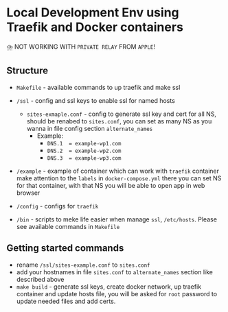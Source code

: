 # Local Development Env using Traefik and Docker containers

⛈️ NOT WORKING WITH `PRIVATE RELAY` FROM `APPLE`!

## Structure

- `Makefile` - available commands to up traefik and make ssl
- `/ssl` - config and ssl keys to enable ssl for named hosts

  - `sites-exmaple.conf` - config to generate ssl key and cert for all NS, should be renabed to `sites.conf`,
    you can set as many NS as you wanna in file config section `alternate_names`
    - Example:
      - `DNS.1  = example-wp1.com`
      - `DNS.2  = example-wp2.com`
      - `DNS.3  = example-wp3.com`

- `/example` - example of container which can work with `traefik` container
  make attention to the `labels` in `docker-compose.yml` there you can set NS for that container,
  with that NS you will be able to open app in web browser
- `/config` - configs for `traefik`
- `/bin` - scripts to meke life easier when manage `ssl`, `/etc/hosts`.
  Please see available commands in `Makefile`

## Getting started commands

- rename `/ssl/sites-example.conf` to `sites.conf`
- add your hostnames in file `sites.conf` to `alternate_names` section like described above
- `make build` - generate ssl keys, create docker network, up traefik container and update hosts file,
  you will be asked for `root` password to update needed files and add certs.

